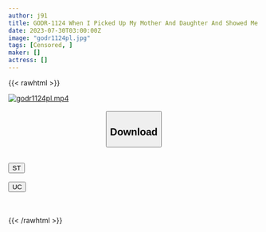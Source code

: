 ```yaml
---
author: j91
title: GODR-1124 When I Picked Up My Mother And Daughter And Showed Me A Big Dick Masturbation, My Mother Escalated In Escalation In A Long Time, And I Got Super Orgasmic In Front Of My Daughter 5 Pairs 200 Minutes
date: 2023-07-30T03:00:00Z
image: "godr1124pl.jpg"
tags: [Censored, ]
maker: []
actress: []
---
```



{{< rawhtml >}}

<div class="video" data-videoid="ywGo4m0ogRhdmw">
    <a href="javascript:;">
        <img src="https://my.j91.asia/posts/godr1124pl/godr1124pl.jpg" width="WIDTH" height="HEIGHT" alt="godr1124pl.mp4" loading="lazy">
    </a>
</div>

<script type="text/javascript" src="https://j91.asia/asset/on-demand-st.js"></script>

<br>
  <link rel="stylesheet" href="https://j91.asia/asset/bs5.css">
  
  <center>
  <button class="btn btn-primary" type="button" data-bs-toggle="collapse" data-bs-target=".multi-collapse" aria-expanded="false" aria-controls="multiCollapseExample1 multiCollapseExample2"><h2>Download</h2></button></center>
</p>
<div class="row">
  <div class="col">
    <div class="collapse multi-collapse" id="multiCollapseExample1">
      <div class="card card-body">
	      	      <br>
<div class="buttons">  
<a href="https://streamtape.to/v/ywGo4m0ogRhdmw"><button class="btn-hover color-3"><i class="fa fa-download"></i> ST</button></a></div>
    </div>
  </div>
</div>
  <div class="col">
    <div class="collapse multi-collapse" id="multiCollapseExample2">
      <div class="card card-body">
	      <br>
<div class="buttons">
    <a href="https://userscloud.com/m9d368gri7rg"><button class="btn-hover color-9"><i class="fa fa-download"></i> UC</button></a></div>
<br><br>
      </div>
    </div>
  </div>
</div>

{{< /rawhtml >}}